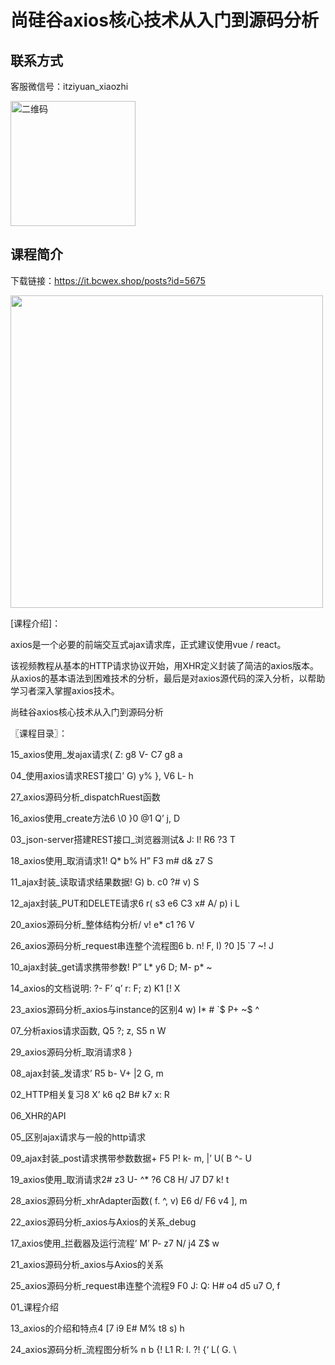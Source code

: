 # 尚硅谷axios核心技术从入门到源码分析

## 联系方式

客服微信号：itziyuan_xiaozhi

<img src="https://ziyuanyun.oss-cn-guangzhou.aliyuncs.com/common/20240614073449/666b82192834a.jpg" width="200" height="200" alt="二维码">

## 课程简介

下载链接：https://it.bcwex.shop/posts?id=5675

<img src="https://ziyuanyun.oss-cn-guangzhou.aliyuncs.com/yun/20241201164149/674c214d6ffb4.jpg" width="500" alt="">

  [课程介绍]：

 axios是一个必要的前端交互式ajax请求库，正式建议使用vue / react。

 该视频教程从基本的HTTP请求协议开始，用XHR定义封装了简洁的axios版本。 从axios的基本语法到困难技术的分析，最后是对axios源代码的深入分析，以帮助学习者深入掌握axios技术。

 尚硅谷axios核心技术从入门到源码分析



 〖课程目录〗：

 15_axios使用_发ajax请求( Z: g8 V- C7 g8 a

 04_使用axios请求REST接口&#8217; G) y% }, V6 L- h

 27_axios源码分析_dispatchRuest函数

 16_axios使用_create方法6 \0 }0 @1 Q&#8217; j, D

 03_json-server搭建REST接口_浏览器测试&amp; J: I! R6 ?3 T

 18_axios使用_取消请求1! Q* b% H&#8221; F3 m# d&amp; z7 S

 11_ajax封装_读取请求结果数据! G) b. c0 ?# v) S

 12_ajax封装_PUT和DELETE请求6 r( s3 e6 C3 x# A/ p) i L

 20_axios源码分析_整体结构分析/ v! e* c1 ?6 V

 26_axios源码分析_request串连整个流程图6 b. n! F, I) ?0 ]5 `7 ~! J

 10_ajax封装_get请求携带参数! P&#8221; L* y6 D; M- p* ~

 14_axios的文档说明: ?- F&#8217; q&#8217; r: F; z) K1 [! X

 23_axios源码分析_axios与instance的区别4 w) I* \# `$ P+ ~$ ^

 07_分析axios请求函数, Q5 ?; z, S5 n W

 29_axios源码分析_取消请求8 }

 08_ajax封装_发请求&#8217; R5 b- V+ |2 G, m

 02_HTTP相关复习8 X&#8217; k6 q2 B# k7 x: R

 06_XHR的API

 05_区别ajax请求与一般的http请求

 09_ajax封装_post请求携带参数数据+ F5 P! k- m, |&#8217; U( B ^- U

 19_axios使用_取消请求2# z3 U- ^* ?6 C8 H/ J7 D7 k! t

 28_axios源码分析_xhrAdapter函数( f. ^, v) E6 d/ F6 v4 ], m

 22_axios源码分析_axios与Axios的关系_debug

 17_axios使用_拦截器及运行流程&#8217; M&#8217; P- z7 N/ j4 Z$ w

 21_axios源码分析_axios与Axios的关系

 25_axios源码分析_request串连整个流程9 F0 J: Q: H# o4 d5 u7 O, f

 01_课程介绍

 13_axios的介绍和特点4 [7 i9 E# M% t8 s) h

 24_axios源码分析_流程图分析% n b {! L1 R: l. ?! {&#8216; L( G. \

  